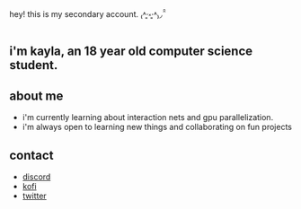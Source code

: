 hey! this is my secondary account. ₍˄·͈༝·͈˄₎◞ ̑̑

i'm kayla, an 18 year old computer science student.
---

## about me 

* i'm currently learning about interaction nets and gpu parallelization.
* i'm always open to learning new things and collaborating on fun projects

## contact

* [discord](https://discord.com/users/388688451173875728)
* [kofi](https://ko-fi.com/correntezas)
* [twitter](https://x.com/polimorfismos)



